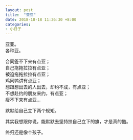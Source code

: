 ```yaml
---
layout: post
title:  "亚亚"
date: 2018-10-18 11:36:30 +8:00
categories: 
- 小日子
---
```


亚亚。  
各种亚。  

合同签不下来有点亚；  
自己拖拖拉拉有点亚；  
被迫拖拖拉拉有点亚；  
鸡同鸭讲有点亚；  
想跟想出去的人出去，却约不成，有点亚；  
不想赴约的朋友来约，有点亚；  
瘦不下来有点亚...  

默默给自己立下两个规矩。  

其实我想跟你说，能默默去坚持扶自己立下的旗，才是真的酷。  

终归还是像个孩子。  